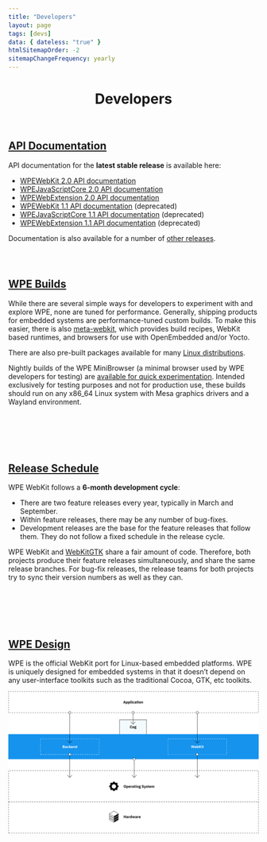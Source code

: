```yaml
---
title: "Developers"
layout: page
tags: [devs]
data: { dateless: "true" }
htmlSitemapOrder: -2
sitemapChangeFrequency: yearly
---
```

<style>
header.page h1 {
	padding-bottom: 0.33em;
	margin-bottom: 0.33em;
}
header.page p {
	margin: 0;
}
main > div, .dotsep {
	padding-block: 2em 3em;
}
h2 {
	font-size: 1.5em;
}
</style>

<header class="page">

# Developers

</header>


<div>

## [API Documentation](#)

API documentation for the **latest stable release** is available here:

<ul class="arrows">
<li><a href="https://wpewebkit.org/reference/stable/wpe-webkit-2.0/">WPEWebKit 2.0 API documentation</a></li>
<li><a href="https://wpewebkit.org/reference/stable/wpe-javascriptcore-2.0/">WPEJavaScriptCore 2.0 API documentation</a></li>
<li><a href="https://wpewebkit.org/reference/stable/wpe-web-extension-2.0/">WPEWebExtension 2.0 API documentation</a></li>
<li><a href="https://wpewebkit.org/reference/stable/wpe-webkit-1.1/">WPEWebKit 1.1 API documentation</a> (deprecated)</li>
<li><a href="https://wpewebkit.org/reference/stable/wpe-javascriptcore-1.1/">WPEJavaScriptCore 1.1 API documentation</a> (deprecated)</li>
<li><a href="https://wpewebkit.org/reference/stable/wpe-web-extension-1.1/">WPEWebExtension 1.1 API documentation</a> (deprecated)</li>
</ul>

Documentation is also available for a number of [other releases](/reference).

</div>

<div class="dotsep">

## [WPE Builds](/about/builds.html)

While there are several simple ways for developers to experiment with and explore WPE, none are tuned for performance. Generally, shipping products for embedded systems are performance-tuned custom builds. To make this easier, there is also [meta-webkit](https://github.com/Igalia/meta-webkit), which provides build recipes, WebKit based runtimes, and browsers for use with OpenEmbedded and/or Yocto.

There are also pre-built packages available for many <a href="/about/get-wpe.html">Linux distributions</a>.

Nightly builds of the WPE MiniBrowser (a minimal browser used by WPE developers for testing) are [available for quick experimentation](https://wpewebkit.org/built-products/x86_64/release/nightly/MiniBrowser/). Intended exclusively for testing purposes and not for production use, these builds should run on any x86_64 Linux system with Mesa graphics drivers and a Wayland environment.

</div>

<div class="dotsep">

## [Release Schedule](/release/schedule)

WPE WebKit follows a **6-month development cycle**:

<ul class="arrows">
<li>There are two feature releases every year, typically in March and September.</li>
<li>Within feature releases, there may be any number of bug-fixes.</li>
<li>Development releases are the base for the feature releases that follow them.  They do not follow a fixed schedule in the release cycle.</li>
</ul>

WPE WebKit and [WebKitGTK](https://webkitgtk.org/) share a fair amount of code.  Therefore, both projects produce their feature releases simultaneously, and share the same release branches.  For bug-fix releases, the release teams for both projects try to sync their version numbers as well as they can.

</div>

<div class="dotsep">
<div>
<h2><a href="/about/architecture.html">WPE Design</a></h2>
<p>WPE is the official WebKit port for Linux-based embedded platforms. WPE is uniquely designed for embedded systems in that it doesn’t depend on any user-interface toolkits such as the traditional Cocoa, GTK, etc toolkits.</p>
</div>
<img src="/assets/img/diagram-WPE-design.svg" alt="">
</div>
